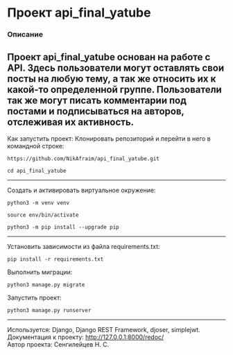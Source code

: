# Проект api_final_yatube

### Описание
Проект api_final_yatube основан на работе с API.
Здесь пользователи могут оставлять свои посты на любую тему, а так же относить их к какой-то определенной группе. 
Пользователи так же могут писать комментарии под постами и подписываться на авторов, отслеживая их активность.
---
Как запустить проект:
Клонировать репозиторий и перейти в него в командной строке:
```
https://github.com/NikAfraim/api_final_yatube.git
```
```
cd api_final_yatube
```
---
Cоздать и активировать виртуальное окружение:
```
python3 -m venv venv
```
```
source env/bin/activate
```
```
python3 -m pip install --upgrade pip
```
---
Установить зависимости из файла requirements.txt:
```
pip install -r requirements.txt
```
Выполнить миграции:
```
python3 manage.py migrate
```
Запустить проект:
```
python3 manage.py runserver
```
---
Используется: Django, Django REST Framework, djoser, simplejwt.\
Документация к проекту: http://127.0.0.1:8000/redoc/ \
Автор проекта: Сенгилейцев Н. С. 
